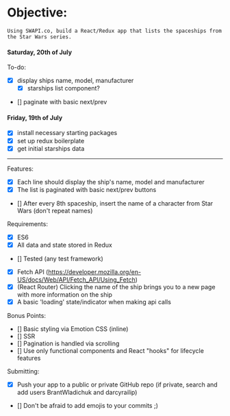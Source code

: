 # Objective:

    Using SWAPI.co, build a React/Redux app that lists the spaceships from the Star Wars series.

#### Saturday, 20th of July

To-do:

- [x] display ships name, model, manufacturer
  - [x] starships list component?
- [] paginate with basic next/prev

#### Friday, 19th of July

- [x] install necessary starting packages
- [x] set up redux boilerplate
- [x] get initial starships data

---

Features:

- [x] Each line should display the ship's name, model and manufacturer
- [x] The list is paginated with basic next/prev buttons
- [] After every 8th spaceship, insert the name of a character from Star Wars (don't repeat names)

Requirements:

- [x] ES6
- [x] All data and state stored in Redux
- [] Tested (any test framework)
- [x] Fetch API (https://developer.mozilla.org/en-US/docs/Web/API/Fetch_API/Using_Fetch)
- [x] (React Router) Clicking the name of the ship brings you to a new page with more information on the ship
- [x] A basic 'loading' state/indicator when making api calls

Bonus Points:

- [] Basic styling via Emotion CSS (inline)
- [] SSR
- [] Pagination is handled via scrolling
- [] Use only functional components and React "hooks" for lifecycle features

Submitting:

- [x] Push your app to a public or private GitHub repo (if private, search and add users BrantWladichuk and darcyrailip)
- [] Don't be afraid to add emojis to your commits ;)
